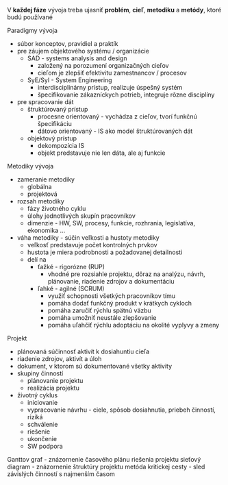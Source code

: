 V **každej fáze** vývoja treba ujasniť **problém**, **cieľ**, **metodiku** a **metódy**, ktoré budú používané

Paradigmy vývoja
- súbor konceptov, pravidiel a praktík
- pre záujem objektového systému / organizácie
	- SAD - systems analysis and design
		- založený na porozumení organizačných cieľov
		- cieľom je zlepšiť efektivitu zamestnancov / procesov
	- SyE/SyI - System Engineering
		- interdisciplinárny prístup, realizuje úspešný systém
		- špecifikovanie zákazníckych potrieb, integruje rôzne disciplíny
- pre spracovanie dát 
	- štruktúrovaný prístup
		- procesne orientovaný - vychádza z cieľov, tvorí funkčnú špecifikáciu
		- dátovo orientovaný - IS ako model štruktúrovaných dát
	- objektový prístup
		- dekompozícia IS
		- objekt predstavuje nie len dáta, ale aj funkcie

Metodiky vývoja
- zameranie metodiky
	- globálna
	- projektová
- rozsah metodiky
	- fázy životného cyklu
	- úlohy jednotlivých skupín pracovníkov
	- dimenzie - HW, SW, procesy, funkcie, rozhrania, legislatíva, ekonomika ...
- váha metodiky - súčin veľkosti a hustoty metodiky
	- veľkosť predstavuje počet kontrolných prvkov
	- hustota je miera podrobnosti a požadovanej detailnosti
	- delí na 
		- ťažké - rigorózne (RUP)
			- vhodné pre rozsiahle projektu, dôraz na analýzu, návrh, plánovanie, riadenie zdrojov a dokumentáciu
		- ľahké - agilné (SCRUM)
			- využiť schopnosti všetkých pracovníkov tímu
			- pomáha dodať funkčný produkt v krátkych cykloch
			- pomáha zaručiť rýchlu spätnú väzbu
			- pomáha umožniť neustále zlepšovanie
			- pomáha uľahčiť rýchlu adoptáciu na okolité vyplyvy a zmeny

Projekt
- plánovaná súčinnosť aktivít k dosiahuntiu cieľa
- riadenie zdrojov, aktivít a úloh
- dokument, v ktorom sú dokumentované všetky aktivity
- skupiny činností
	- plánovanie projektu
	- realizácia projektu
- životný cyklus
	- iniciovanie
	- vypracovanie návrhu - ciele, spôsob dosiahnutia, priebeh činností, riziká
	- schválenie
	- riešenie
	- ukončenie
	- SW podpora

Ganttov graf - znázornenie časového plánu riešenia projektu
sieťový diagram - znázornenie štruktúry projektu
metóda kritickej cesty - sled závislých činností s najmenším časom
